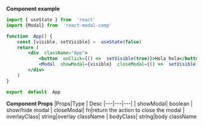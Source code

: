**Component example**
```jsx
import { useState } from  'react'
import {Modal} from  'react-modal-comp'

function  App() {
	const [visible, setVisible] =  useState(false)
	return (
		<div  className="App">
			<button  onClick={() =>  setVisible(true)}>Hola hola</button>
			<Modal  showModal={visible}  closeModal={() =>  setVisible(false)}  bodyClass='component-body-modal'>Hola hola</Modal>
		</div>
	)
}

export  default  App
```

**Component Props**
|Props|Type | Desc 
|---|---|---|
| showModal| boolean | show/hide modal
| closeModal| fn|return the action to close the modal
| overlayClass| string|overlay className
| bodyClass| string|body className
